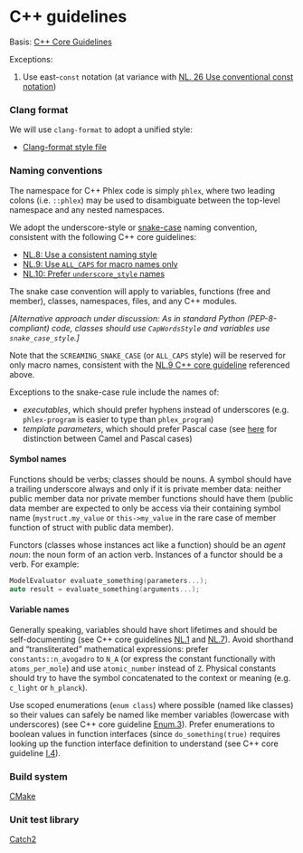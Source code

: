 # C++ guidelines

Basis: [C++ Core Guidelines](https://isocpp.github.io/CppCoreGuidelines/CppCoreGuidelines)

Exceptions:
1. Use east-`const` notation (at variance with [NL. 26 Use conventional const notation](https://isocpp.github.io/CppCoreGuidelines/CppCoreGuidelines#Rl-const))

### Clang format

We will use `clang-format` to adopt a unified style:
- [Clang-format style file](.clang-format)

### Naming conventions

The namespace for C++ Phlex code is simply `phlex`, where two leading colons (i.e. `::phlex`) may be used to disambiguate between the top-level namespace and any nested namespaces.

We adopt the underscore-style or [snake-case](https://en.wikipedia.org/wiki/Snake_case) naming convention, consistent with the following C++ core guidelines:
- [NL.8: Use a consistent naming style](https://isocpp.github.io/CppCoreGuidelines/CppCoreGuidelines#nl8-use-a-consistent-naming-style)
- [NL.9: Use `ALL_CAPS` for macro names only](https://isocpp.github.io/CppCoreGuidelines/CppCoreGuidelines#nl9-use-all_caps-for-macro-names-only)
- [NL.10: Prefer `underscore_style` names](https://isocpp.github.io/CppCoreGuidelines/CppCoreGuidelines#nl10-prefer-underscore_style-names)

The snake case convention will apply to variables, functions (free and member), classes, namespaces, files, and any C++ modules.

*[Alternative approach under discussion: As in standard Python (PEP-8-compliant) code, classes should use `CapWordsStyle` and variables use `snake_case_style`.]*

Note that the `SCREAMING_SNAKE_CASE` (or `ALL_CAPS` style) will be reserved for only macro names, consistent with the [NL.9 C++ core guideline](https://isocpp.github.io/CppCoreGuidelines/CppCoreGuidelines#nl9-use-all_caps-for-macro-names-only) referenced above.

Exceptions to the snake-case rule include the names of:
- *executables*, which should prefer hyphens instead of underscores (e.g. `phlex-program` is easier to type than `phlex_program`)
- *template parameters*, which should prefer Pascal case (see [here](https://en.wikipedia.org/wiki/Camel_case) for distinction between Camel and Pascal cases)

<!-- inspired by Celeritas and ROOT conventions -->

#### Symbol names

Functions should be verbs; classes should be nouns.
A symbol should have a trailing underscore always and only if it is private member data: neither public member data nor private member functions should have them (public data member are expected to only be access via their containing symbol name (`mystruct.my_value` or `this->my_value` in the rare case of member function of struct with public data member).

Functors (classes whose instances act like a function) should be an *agent noun*: the noun form of an action verb.
Instances of a functor should be a verb. For example:

```c++
ModelEvaluator evaluate_something(parameters...);
auto result = evaluate_something(arguments...);
```

#### Variable names

Generally speaking, variables should have short lifetimes and should be self-documenting (see C++ core guidelines [NL.1](https://isocpp.github.io/CppCoreGuidelines/CppCoreGuidelines#nl1-dont-say-in-comments-what-can-be-clearly-stated-in-code) and [NL.7](https://isocpp.github.io/CppCoreGuidelines/CppCoreGuidelines#Rl-name-length)).
Avoid shorthand and “transliterated” mathematical expressions: prefer `constants::n_avogadro` to `N_A` (or express the constant functionally with `atoms_per_mole`) and use `atomic_number` instead of `Z`.
Physical constants should try to have the symbol concatenated to the context or meaning (e.g. `c_light` or `h_planck`).

Use scoped enumerations (`enum class`) where possible (named like classes) so their values can safely be named like member variables (lowercase with underscores) (see C++ core guideline [Enum.3](https://isocpp.github.io/CppCoreGuidelines/CppCoreGuidelines#Renum-class)).
Prefer enumerations to boolean values in function interfaces (since `do_something(true)` requires looking up the function interface definition to understand (see C++ core guideline [I.4](https://isocpp.github.io/CppCoreGuidelines/CppCoreGuidelines#i4-make-interfaces-precisely-and-strongly-typed)).

### Build system

[CMake](https://cmake.org/cmake/help/git-master/)

### Unit test library

[Catch2](https://github.com/catchorg/Catch2)

